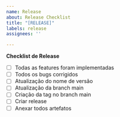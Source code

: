```yaml
---
name: Release
about: Release Checklist
title: "[RELEASE]"
labels: release
assignees: ''

---
```


**Checklist de Release**
- [ ] Todas as features foram implementadas
- [ ] Todos os bugs corrigidos
- [ ] Atualização do nome de versão
- [ ] Atualização da branch main
- [ ] Criação da tag no branch main
- [ ] Criar release
- [ ] Anexar todos artefatos
